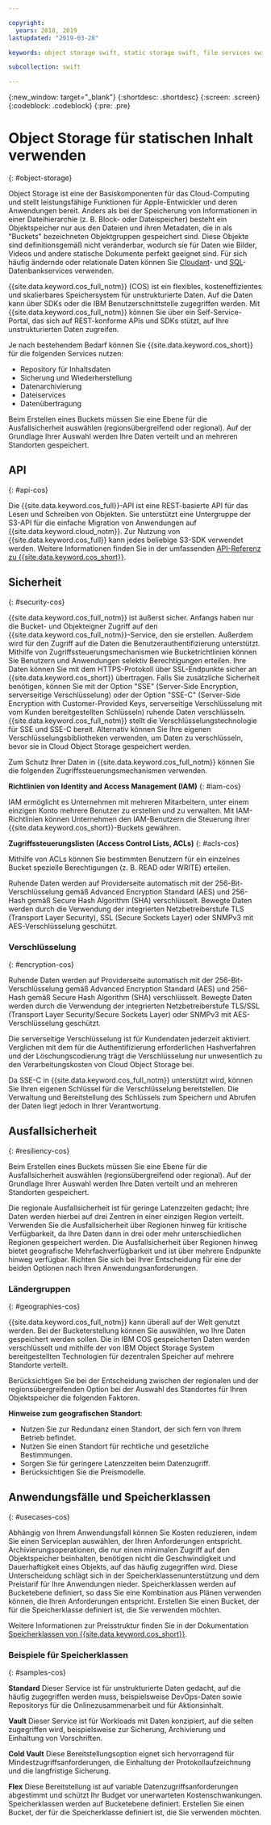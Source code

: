 ```yaml
---

copyright:
  years: 2018, 2019
lastupdated: "2019-03-28"

keywords: object storage swift, static storage swift, file services swift, swift storage class, cos swift, swift data encryption, static swift

subcollection: swift

---
```


{:new_window: target="_blank"}
{:shortdesc: .shortdesc}
{:screen: .screen}
{:codeblock: .codeblock}
{:pre: .pre}

# Object Storage für statischen Inhalt verwenden
{: #object-storage}

Object Storage ist eine der Basiskomponenten für das Cloud-Computing und
stellt leistungsfähige Funktionen für Apple-Entwickler und deren Anwendungen
bereit. Anders als bei der Speicherung von Informationen in einer
Dateihierarchie (z. B. Block- oder Dateispeicher) besteht ein Objektspeicher nur
aus den Dateien und ihren Metadaten, die in als "Buckets"
bezeichneten Objektgruppen gespeichert sind. Diese Objekte sind
definitionsgemäß nicht veränderbar, wodurch sie für Daten wie
Bilder,
Videos und andere statische Dokumente perfekt geeignet sind. Für sich häufig ändernde oder relationale Daten können Sie [Cloudant](/docs/swift/data?topic=swift-cloudant#cloudant)- und [SQL](/docs/swift/data?topic=swift-sql_data#sql_data)-Datenbankservices verwenden.

{{site.data.keyword.cos_full_notm}} (COS) ist ein
flexibles, kosteneffizientes und skalierbares Speichersystem für
unstrukturierte Daten. Auf die Daten kann über SDKs oder die IBM
Benutzerschnittstelle zugegriffen werden. Mit
{{site.data.keyword.cos_full_notm}} können Sie über ein
Self-Service-Portal, das sich auf REST-konforme APIs und SDKs stützt, auf Ihre
unstrukturierten Daten zugreifen. 

Je nach bestehendem Bedarf können Sie
{{site.data.keyword.cos_short}} für die folgenden Services nutzen:

* Repository für Inhaltsdaten
* Sicherung und Wiederherstellung
* Datenarchivierung
* Dateiservices
* Datenübertragung

Beim Erstellen eines Buckets müssen Sie eine Ebene für die
Ausfallsicherheit auswählen (regionsübergreifend oder regional). Auf der
Grundlage Ihrer Auswahl werden Ihre Daten verteilt und an mehreren Standorten
gespeichert.

## API
{: #api-cos}

Die {{site.data.keyword.cos_full}}-API ist eine REST-basierte API
für das Lesen und Schreiben von Objekten. Sie unterstützt eine Untergruppe der
S3-API für die einfache Migration von Anwendungen auf
{{site.data.keyword.cloud_notm}}. Zur Nutzung von
{{site.data.keyword.cos_full}} kann jedes beliebige S3-SDK verwendet
werden. Weitere Informationen finden Sie in der umfassenden [API-Referenz zu {{site.data.keyword.cos_short}}](/docs/services/cloud-object-storage/api-reference?topic=cloud-object-storage-compatibility-api-about#about-the-ibm-cloud-object-storage-api).

## Sicherheit
{: #security-cos}

{{site.data.keyword.cos_full_notm}} ist äußerst sicher. Anfangs
haben nur die Bucket- und Objekteigner Zugriff auf den
{{site.data.keyword.cos_full_notm}}-Service, den sie erstellen. Außerdem
wird für den Zugriff auf die Daten die Benutzerauthentifizierung unterstützt. Mithilfe
von Zugriffssteuerungsmechanismen wie Bucketrichtlinien können Sie Benutzern
und Anwendungen selektiv Berechtigungen erteilen. Ihre Daten können Sie mit
dem HTTPS-Protokoll über SSL-Endpunkte sicher an
{{site.data.keyword.cos_short}} übertragen. Falls Sie zusätzliche
Sicherheit benötigen, können Sie mit der Option "SSE" (Server-Side Encryption,
serverseitige Verschlüsselung) oder der Option "SSE-C" (Server-Side Encryption
with Customer-Provided Keys, serverseitige Verschlüsselung mit vom Kunden
bereitgestellten Schlüsseln) ruhende Daten verschlüsseln. {{site.data.keyword.cos_full_notm}} stellt die
Verschlüsselungstechnologie für SSE und SSE-C bereit. Alternativ können Sie
Ihre eigenen Verschlüsselungsbibliotheken verwenden, um Daten zu verschlüsseln,
bevor sie in Cloud Object Storage gespeichert werden.

Zum Schutz Ihrer Daten in
{{site.data.keyword.cos_full_notm}} können Sie die folgenden
Zugriffssteuerungsmechanismen verwenden.

**Richtlinien von Identity and Access Management (IAM)**
{: #iam-cos}

IAM ermöglicht es Unternehmen mit mehreren Mitarbeitern, unter einem einzigen Konto mehrere Benutzer zu erstellen und zu verwalten. Mit
IAM-Richtlinien können Unternehmen den IAM-Benutzern die Steuerung ihrer
{{site.data.keyword.cos_short}}-Buckets gewähren.

**Zugriffssteuerungslisten (Access Control Lists, ACLs)**
{: #acls-cos}

Mithilfe von ACLs können Sie bestimmten Benutzern für ein einzelnes Bucket spezielle Berechtigungen (z. B. READ oder WRITE) erteilen.

Ruhende Daten werden auf Providerseite automatisch mit der
256-Bit-Verschlüsselung gemäß Advanced
Encryption Standard (AES) und 256-Hash gemäß Secure Hash Algorithm
(SHA) verschlüsselt. Bewegte Daten werden durch die Verwendung der integrierten
Netzbetreiberstufe TLS (Transport Layer Security), SSL (Secure Sockets Layer)
oder SNMPv3 mit AES-Verschlüsselung geschützt.

### Verschlüsselung
{: #encryption-cos}

Ruhende Daten werden auf Providerseite automatisch mit der
256-Bit-Verschlüsselung gemäß Advanced
Encryption Standard (AES) und 256-Hash gemäß Secure Hash Algorithm
(SHA) verschlüsselt. Bewegte Daten werden durch die
Verwendung der integrierten Netzbetreiberstufe TLS/SSL (Transport Layer
Security/Secure Sockets Layer) oder SNMPv3 mit
AES-Verschlüsselung geschützt.

Die serverseitige Verschlüsselung ist für Kundendaten jederzeit
aktiviert. Verglichen mit dem für die Authentifizierung erforderlichen
Hashverfahren und der Löschungscodierung trägt die Verschlüsselung nur
unwesentlich zu den Verarbeitungskosten von Cloud Object Storage bei.

Da SSE-C in
{{site.data.keyword.cos_full_notm}} unterstützt wird, können Sie Ihren
eigenen Schlüssel für die Verschlüsselung bereitstellen. Die Verwaltung und
Bereitstellung des Schlüssels zum Speichern und Abrufen der Daten liegt jedoch
in Ihrer Verantwortung.

## Ausfallsicherheit
{: #resiliency-cos}

Beim Erstellen eines Buckets müssen Sie eine Ebene für die
Ausfallsicherheit auswählen (regionsübergreifend oder regional). Auf der
Grundlage Ihrer Auswahl werden Ihre Daten verteilt und an mehreren Standorten
gespeichert.

Die regionale Ausfallsicherheit ist für geringe Latenzzeiten gedacht;
Ihre Daten werden hierbei auf drei Zentren in einer einzigen Region verteilt. Verwenden Sie die Ausfallsicherheit über Regionen hinweg für kritische Verfügbarkeit, da Ihre Daten dann in drei oder mehr unterschiedlichen Regionen gespeichert werden. Die Ausfallsicherheit über Regionen hinweg bietet geografische Mehrfachverfügbarkeit und ist über mehrere Endpunkte hinweg verfügbar. Richten Sie sich
bei Ihrer Entscheidung für eine der beiden Optionen nach Ihren
Anwendungsanforderungen.

### Ländergruppen
{: #geographies-cos}

{{site.data.keyword.cos_full_notm}} kann überall auf der Welt
genutzt werden. Bei der Bucketerstellung können Sie auswählen, wo Ihre Daten
gespeichert werden sollen. Die in IBM COS gespeicherten Daten werden
verschlüsselt und mithilfe der von IBM Object Storage System bereitgestellten
Technologien für dezentralen Speicher auf mehrere Standorte verteilt. 

Berücksichtigen Sie bei der Entscheidung zwischen der regionalen und
der regionsübergreifenden Option bei der Auswahl des Standortes für Ihren
Objektspeicher die folgenden Faktoren.

**Hinweise zum geografischen Standort**:
* Nutzen Sie zur Redundanz einen Standort, der sich fern von Ihrem
Betrieb befindet.
* Nutzen Sie einen Standort für rechtliche und gesetzliche Bestimmungen.
* Sorgen Sie für geringere Latenzzeiten beim Datenzugriff.
* Berücksichtigen Sie die Preismodelle.

## Anwendungsfälle und Speicherklassen
{: #usecases-cos}

Abhängig von Ihrem Anwendungsfall können Sie Kosten reduzieren, indem
Sie einen Serviceplan auswählen, der Ihren Anforderungen entspricht. Archivierungsoperationen,
die nur einen minimalen Zugriff auf den Objektspeicher beinhalten, benötigen
nicht die Geschwindigkeit und Dauerhaftigkeit eines Objekts, auf das häufig
zugegriffen wird. Diese Unterscheidung schlägt sich in der
Speicherklassenunterstützung
und dem Preistarif für Ihre Anwendungen nieder. Speicherklassen werden auf
Bucketebene definiert, so dass Sie eine Kombination aus Plänen verwenden
können, die Ihren Anforderungen entspricht. Erstellen Sie einen Bucket, der für die Speicherklasse definiert ist, die Sie verwenden möchten.

Weitere Informationen zur Preisstruktur finden Sie in der Dokumentation [Speicherklassen von {{site.data.keyword.cos_short}}](/docs/services/cloud-object-storage/help?topic=cloud-object-storage-billing#ibm-cos-pricing).

### Beispiele für Speicherklassen
{: #samples-cos}

**Standard**
Dieser Service ist für unstrukturierte Daten gedacht, auf die häufig
zugegriffen werden muss, beispielsweise DevOps-Daten sowie Repositorys für
die Onlinezusammenarbeit und für Aktionsinhalt.

**Vault**
Dieser Service ist für Workloads mit Daten konzipiert, auf die selten
zugegriffen wird, beispielsweise zur Sicherung, Archivierung und Einhaltung von
Vorschriften.

**Cold Vault**
Diese Bereitstellungsoption eignet sich hervorragend für
Mindestzugriffsanforderungen, die Einhaltung der Protokollaufzeichnung und
die langfristige Sicherung.

**Flex** Diese Bereitstellung ist auf variable
Datenzugriffsanforderungen abgestimmt und schützt Ihr Budget vor unerwarteten
Kostenschwankungen.
Speicherklassen werden auf Bucketebene definiert. Erstellen Sie einen Bucket, der für die Speicherklasse definiert ist, die Sie verwenden möchten.
